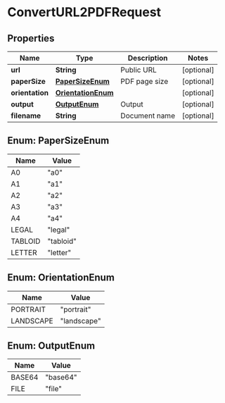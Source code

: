 

# ConvertURL2PDFRequest


## Properties

| Name | Type | Description | Notes |
|------------ | ------------- | ------------- | -------------|
|**url** | **String** | Public URL |  [optional] |
|**paperSize** | [**PaperSizeEnum**](#PaperSizeEnum) | PDF page size |  [optional] |
|**orientation** | [**OrientationEnum**](#OrientationEnum) |  |  [optional] |
|**output** | [**OutputEnum**](#OutputEnum) | Output |  [optional] |
|**filename** | **String** | Document name |  [optional] |



## Enum: PaperSizeEnum

| Name | Value |
|---- | -----|
| A0 | &quot;a0&quot; |
| A1 | &quot;a1&quot; |
| A2 | &quot;a2&quot; |
| A3 | &quot;a3&quot; |
| A4 | &quot;a4&quot; |
| LEGAL | &quot;legal&quot; |
| TABLOID | &quot;tabloid&quot; |
| LETTER | &quot;letter&quot; |



## Enum: OrientationEnum

| Name | Value |
|---- | -----|
| PORTRAIT | &quot;portrait&quot; |
| LANDSCAPE | &quot;landscape&quot; |



## Enum: OutputEnum

| Name | Value |
|---- | -----|
| BASE64 | &quot;base64&quot; |
| FILE | &quot;file&quot; |



